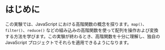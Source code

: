 # はじめに

この実験では、JavaScript における高階関数の概念を探ります。`map()`、`filter()`、`reduce()` などの組み込みの高階関数を使って配列を操作および変換する方法を学びます。この実験が終わるとき、高階関数を十分に理解し、独自の JavaScript プロジェクトでそれらを適用できるようになります。
